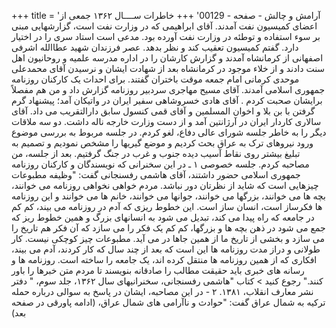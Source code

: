 +++
title = 'آرامش و چالش - صفحه - 00129'
+++
خاطرات ســــال ۱۳۶۲ جمعی از اعضای کمیسیون نفت آمدند. آقای ابراهیمی که در وزارت نفت است، گزارشهایی مبنی بر سوء استفاده و توطئه در وزارت نفت آورده بود. مدعی است استاد سری را در اختیار دارد. گفتم کمیسیون تعقیب کند و نظر بدهد. عصر فرزندان شهید عطاالله اشرفی اصفهانی از کرمانشاه آمدند و گزارش کارشان را در اداره مدرسه علمیه و روحانیون اهل سنت دادند و از خلاء موجود در کرمانشاه بعد از شهادت ایشان و نرسیدن آقای محمدعلی موحدی کرمانی امام جمعه موقت باختران گفتند. برای احداث یک کارکنان روزنامه جمهوری اسلامی آمدند. آقای مسیح مهاجری سردبیر روزنامه گزارش داد و من هم مفصلاً برایشان صحبت کردم . آقای هادی خسروشاهی سفیر ایران در واتیکان آمد؛ پیشنهاد گرم گرفتن با بن بلا و اخوان المسلمين و آقای قمی کنسول سابق دارالتقریب می داد. آقای سالاری کاردار ایران در آرژانتین آمد و از دست وزارت خارجه ناله داشت. دو سه ملاقات دیگر را به خاطر جلسه شورای عالی دفاع، لغو کردم. در جلسه مربوط به بررسی موضوع ورود نیروهای ترک به عراق بحث کردیم و موضع گیریها را مشخص نمودیم و تصمیم به تبلیغ بیشتر روی نقاط آسیب دیده جنوب و غرب در جنگ گرفتیم. بعد از جلسه، من مصاحبه کردم. جلسه خصوصی ۱ ـ در این سخنرانی که نویسندگان و کارکنان روزنامه جمهوری اسلامی حضور داشتند، آقای هاشمی رفسنجانی گفت: "وظیفه مطبوعات چیزهایی است که شاید از نظرتان دور نباشد. مردم خواهی نخواهی روزنامه می خوانند، بچه ها می خوانند، بزرگها می خوانند، جوانها می خوانند، خانم ها می خوانند و این روزنامه ها فکرساز است، انسان ساز است. این خطوط ریزی که آدم در روزنامه می بیند، کم کم در جامعه که راه پیدا می کند، تبدیل می شود به انسانهای بزرگ و همین خطوط ریز که جمع می شود در ذهن بچه ها و بزرگها، کم کم یک فکر را می سازد که آن فکر هم تاریخ را می سازد و بخشی از تاریخ ما از همین جاها در می آید. مطبوعات چیز کوچکی نیست. کار طولانی و دراز مدت روزنامه ها این است که بعد از چند سال که کار کردند، آدم می بیند، افکاری که از همین روزنامه ها منتقل کرده اند، یک جامعه را ساخته است. روزنامه ها و رسانه های خبری باید حقیقت مطالب را صادقانه بنویسند تا مردم متن خبرها را باور کنند." رجوع کنید > کتاب "هاشمی رفسنجانی، سخنرانیهای سال ۱۳۶۲، جلد سوم، " دفتر نشر معارف انقلاب، ۱۳۸۱. ۲ - در این مصاحبه، ایشان در پاسخ به سوالی درباره حمله ترکیه به شمال عراق گفت: "حوادث و ناآرامی های شمال عراق، (ادامه پاورقی در صفحه بعد)